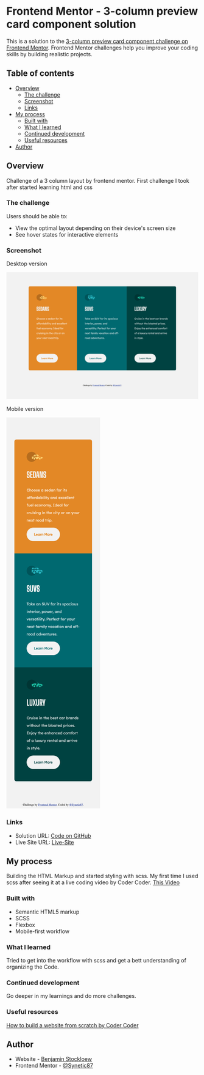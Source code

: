 # Frontend Mentor - 3-column preview card component solution

This is a solution to the [3-column preview card component challenge on Frontend Mentor](https://www.frontendmentor.io/challenges/3column-preview-card-component-pH92eAR2-). Frontend Mentor challenges help you improve your coding skills by building realistic projects.

## Table of contents

- [Overview](#overview)
  - [The challenge](#the-challenge)
  - [Screenshot](#screenshot)
  - [Links](#links)
- [My process](#my-process)
  - [Built with](#built-with)
  - [What I learned](#what-i-learned)
  - [Continued development](#continued-development)
  - [Useful resources](#useful-resources)
- [Author](#author)

## Overview

Challenge of a 3 column layout by frontend mentor.
First challenge I took after started learning html and css

### The challenge

Users should be able to:

- View the optimal layout depending on their device's screen size
- See hover states for interactive elements

### Screenshot

Desktop version

![desktop-version](/screenshot/desktop-view.png)

Mobile version

![mobile-version](/screenshot/mobile-view.png)

### Links

- Solution URL: [Code on GitHub](https://github.com/Synetic87/Frontend-Mentor---3-column-preview-card-component)
- Live Site URL: [Live-Site](https://synetic87.github.io/Frontend-Mentor---3-column-preview-card-component/)

## My process

Building the HTML Markup and started styling
with scss. My first time I used scss after seeing it at a live coding video by Coder Coder. [This Video](https://youtube.com/playlist?list=PLUWqFDiirlsuYscECzks6zIZWr_Cfcx9k)

### Built with

- Semantic HTML5 markup
- SCSS
- Flexbox
- Mobile-first workflow

### What I learned

Tried to get into the workflow with scss and get a bett understanding of organizing the Code.

### Continued development

Go deeper in my learnings and do more challenges.

### Useful resources

[How to build a website from scratch by Coder Coder](https://youtube.com/playlist?list=PLUWqFDiirlsuYscECzks6zIZWr_Cfcx9k)

## Author

- Website - [Benjamin Stockloew](https://github.com/Synetic87)
- Frontend Mentor - [@Synetic87](https://www.frontendmentor.io/profile/Synetic87)
